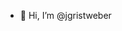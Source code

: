 - 👋 Hi, I’m @jgristweber

<!---
jgristweber/jgristweber is a ✨ special ✨ repository because its `README.md` (this file) appears on your GitHub profile.
You can click the Preview link to take a look at your changes.
--->
